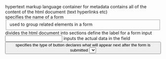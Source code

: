 <html> hypertext markup language
<head> container for metadata
<body> contains all of the content of the html document (text hyperlinks etc)
<form name> specifies the name of a form
<fieldset> used to group related elements in a form</fieldset>
<div> divides the html document into sections
<label>define the label for a form input
<input type> inputs the actual data in the field
<button type> specifies the type of button
<action> declares what will appear next after the form is submitted
<select> make a fixed number of options within a form
<text area>